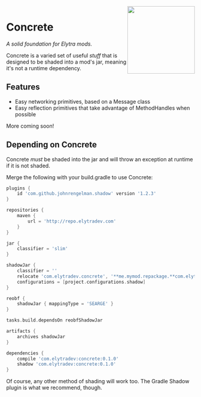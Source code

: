 <img src="https://rawgit.com/elytra/Concrete/1.11.2/doc/emblem.svg" align="right" width="180px"/>

# Concrete
*A solid foundation for Elytra mods.*

Concrete is a varied set of useful *stuff* that is designed to be shaded into a
mod's jar, meaning it's not a runtime dependency.

## Features

* Easy networking primitives, based on a Message class
* Easy reflection primitives that take advantage of MethodHandles when possible

More coming soon!

## Depending on Concrete

Concrete *must* be shaded into the jar and will throw an exception at runtime if
it is not shaded.

Merge the following with your build.gradle to use Concrete:

```gradle
plugins {
	id 'com.github.johnrengelman.shadow' version '1.2.3'
}

repositories {
	maven {
		url = 'http://repo.elytradev.com'
	}
}

jar {
	classifier = 'slim'
}

shadowJar {
	classifier = ''
	relocate 'com.elytradev.concrete', '**me.mymod.repackage.**com.elytradev.concrete'
	configurations = [project.configurations.shadow]
}

reobf {
	shadowJar { mappingType = 'SEARGE' }
}

tasks.build.dependsOn reobfShadowJar

artifacts {
	archives shadowJar
}

dependencies {
	compile 'com.elytradev:concrete:0.1.0'
	shadow 'com.elytradev:concrete:0.1.0'
}
```

Of course, any other method of shading will work too. The Gradle Shadow plugin
is what we recommend, though.